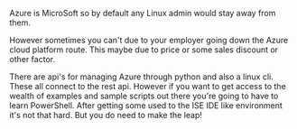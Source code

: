 Azure is MicroSoft so by default any Linux admin would stay away from them.

However sometimes you can't due to your employer going down the Azure cloud platform route. This maybe due to price or some sales discount or other factor.

There are api's for managing Azure through python and also a linux cli. These all connect to the rest api. However if you want to 
get access to the wealth of examples and sample scripts out there you're going to have to learn PowerShell. After getting some used to the
ISE IDE like environment it's not that hard. But you do need to make the leap!
